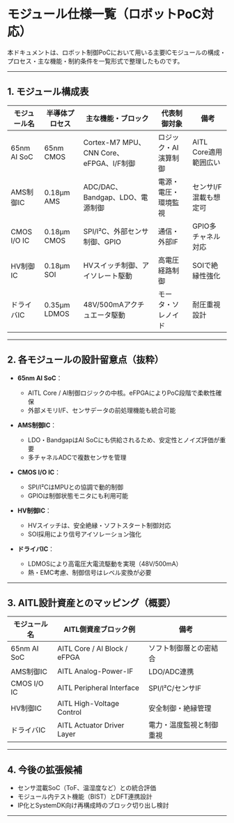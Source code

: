 # モジュール仕様一覧（ロボットPoC対応）

本ドキュメントは、ロボット制御PoCにおいて用いる主要ICモジュールの構成・プロセス・主な機能・制約条件を一覧形式で整理したものです。

---

## 1. モジュール構成表

| モジュール名    | 半導体プロセス    | 主な機能・ブロック                     | 代表制御対象       | 備考                  |
|-----------------|------------------|----------------------------------------|--------------------|-----------------------|
| 65nm AI SoC     | 65nm CMOS        | Cortex-M7 MPU、CNN Core、eFPGA、I/F制御 | ロジック・AI演算制御 | AITL Core適用範囲広い |
| AMS制御IC       | 0.18µm AMS       | ADC/DAC、Bandgap、LDO、電源制御         | 電源・電圧・環境監視 | センサI/F混載も想定可 |
| CMOS I/O IC     | 0.18µm CMOS      | SPI/I²C、外部センサ制御、GPIO           | 通信・外部IF        | GPIO多チャネル対応    |
| HV制御IC        | 0.18µm SOI       | HVスイッチ制御、アイソレート駆動       | 高電圧経路制御       | SOIで絶縁性強化        |
| ドライバIC      | 0.35µm LDMOS     | 48V/500mAアクチュエータ駆動             | モータ・ソレノイド  | 耐圧重視設計          |

---

## 2. 各モジュールの設計留意点（抜粋）

- **65nm AI SoC**：
  - AITL Core / AI制御ロジックの中核。eFPGAによりPoC段階で柔軟性確保
  - 外部メモリI/F、センサデータの前処理機能も統合可能

- **AMS制御IC**：
  - LDO・BandgapはAI SoCにも供給されるため、安定性とノイズ評価が重要
  - 多チャネルADCで複数センサを管理

- **CMOS I/O IC**：
  - SPI/I²CはMPUとの協調で動的制御
  - GPIOは制御状態モニタにも利用可能

- **HV制御IC**：
  - HVスイッチは、安全絶縁・ソフトスタート制御対応
  - SOI採用により信号アイソレーション強化

- **ドライバIC**：
  - LDMOSにより高電圧大電流駆動を実現（48V/500mA）
  - 熱・EMC考慮、制御信号はレベル変換が必要

---

## 3. AITL設計資産とのマッピング（概要）

| モジュール名    | AITL側資産ブロック例           | 備考                          |
|----------------|-------------------------------|-------------------------------|
| 65nm AI SoC     | AITL Core / AI Block / eFPGA   | ソフト制御層との密結合       |
| AMS制御IC       | AITL Analog-Power-IF           | LDO/ADC連携                   |
| CMOS I/O IC     | AITL Peripheral Interface       | SPI/I²C/センサIF              |
| HV制御IC        | AITL High-Voltage Control       | 安全制御・絶縁管理            |
| ドライバIC      | AITL Actuator Driver Layer      | 電力・温度監視と制御重視      |

---

## 4. 今後の拡張候補

- センサ混載SoC（ToF、温湿度など）との統合評価
- モジュール内テスト機能（BIST）とDFT連携設計
- IP化とSystemDK向け再構成時のブロック切り出し検討

---
